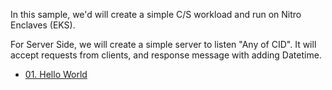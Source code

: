 In this sample, we'd will create a simple C/S workload and run on Nitro Enclaves (EKS).

For Server Side, we will create a simple server to listen "Any of CID". It will accept requests from clients, and response message with adding Datetime.

- [01. Hello World](/readmes/03_simple_examples/01_helloworld.md)